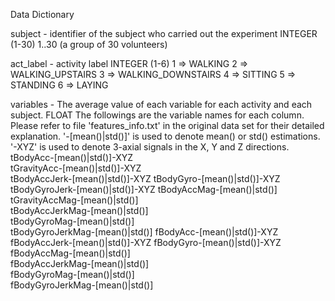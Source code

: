 Data Dictionary

subject - identifier of the subject who carried out the experiment
          INTEGER (1-30)
          1..30 (a group of 30 volunteers)

act_label - activity label
            INTEGER (1-6)
            1 => WALKING
            2 => WALKING_UPSTAIRS
            3 => WALKING_DOWNSTAIRS
            4 => SITTING
            5 => STANDING
            6 => LAYING

variables - The average value of each variable for each activity and each subject.
            FLOAT
            The followings are the variable names for each column. Please refer to file 'features_info.txt' in the original data set for their detailed
             explanation. 
            '-[mean()|std()]' is used to denote mean() or std() estimations.
            '-XYZ' is used to denote 3-axial signals in the X, Y and Z directions.
            tBodyAcc-[mean()|std()]-XYZ     
            tGravityAcc-[mean()|std()]-XYZ  
            tBodyAccJerk-[mean()|std()]-XYZ 
            tBodyGyro-[mean()|std()]-XYZ    
            tBodyGyroJerk-[mean()|std()]-XYZ
            tBodyAccMag-[mean()|std()]      
            tGravityAccMag-[mean()|std()]   
            tBodyAccJerkMag-[mean()|std()]  
            tBodyGyroMag-[mean()|std()]     
            tBodyGyroJerkMag-[mean()|std()] 
            fBodyAcc-[mean()|std()]-XYZ     
            fBodyAccJerk-[mean()|std()]-XYZ 
            fBodyGyro-[mean()|std()]-XYZ    
            fBodyAccMag-[mean()|std()]      
            fBodyAccJerkMag-[mean()|std()]  
            fBodyGyroMag-[mean()|std()]     
            fBodyGyroJerkMag-[mean()|std()] 

 